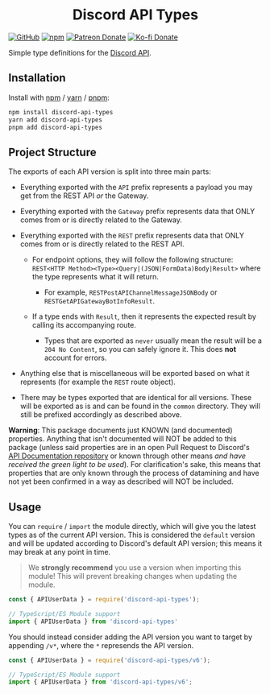 <div style="text-align:center;"><h1>Discord API Types</h1></div>

[![GitHub](https://img.shields.io/github/license/discordjs/discord-api-types)](https://github.com/discordjs/discord-api-types/blob/main/LICENSE.md)
[![npm](https://img.shields.io/npm/v/discord-api-types?color=crimson&logo=npm)](https://www.npmjs.com/package/discord-api-types)
[![Patreon Donate](https://img.shields.io/badge/patreon-donate-brightgreen.svg?label=Donate%20with%20Patreon&logo=patreon&colorB=F96854&link=https://www.patreon.com/vladfrangu)](https://www.patreon.com/vladfrangu)
[![Ko-fi Donate](https://img.shields.io/badge/kofi-donate-brightgreen.svg?label=Donate%20with%20Ko-fi&logo=ko-fi&colorB=F16061&link=https://ko-fi.com/wolfgalvlad&logoColor=FFFFFF)](https://ko-fi.com/wolfgalvlad)

Simple type definitions for the [Discord API](https://discord.com/developers/docs/intro).

## Installation

Install with [npm](https://www.npmjs.com/) / [yarn](https://yarnpkg.com) / [pnpm](https://pnpm.js.org/):

```sh
npm install discord-api-types
yarn add discord-api-types
pnpm add discord-api-types
```

## Project Structure

The exports of each API version is split into three main parts:

- Everything exported with the `API` prefix represents a payload you may get from the REST API *or* the Gateway.

- Everything exported with the `Gateway` prefix represents data that ONLY comes from or is directly related to the Gateway.

- Everything exported with the `REST` prefix represents data that ONLY comes from or is directly related to the REST API.

  - For endpoint options, they will follow the following structure: `REST<HTTP Method><Type><Query|(JSON|FormData)Body|Result>` where the type represents what it will return.

    - For example, `RESTPostAPIChannelMessageJSONBody` or `RESTGetAPIGatewayBotInfoResult`.

  - If a type ends with `Result`, then it represents the expected result by calling its accompanying route.

    - Types that are exported as `never` usually mean the result will be a `204 No Content`, so you can safely ignore it. This does **not** account for errors.

- Anything else that is miscellaneous will be exported based on what it represents (for example the `REST` route object).

- There may be types exported that are identical for all versions. These will be exported as is and can be found in the `common` directory. They will still be prefixed accordingly as described above.

**Warning**: This package documents just KNOWN (and documented) properties. Anything that isn't documented will NOT be added to this package (unless said properties are in an open Pull Request to Discord's [API Documentation repository](https://github.com/discord/discord-api-docs) or known through other means *and have received the green light to be used*). For clarification's sake, this means that properties that are only known through the process of datamining and have not yet been confirmed in a way as described will NOT be included.

## Usage

You can `require` / `import` the module directly, which will give you the latest types as of the current API version. This is considered the `default` version and will be updated according to Discord's default API version; this means it may break at any point in time.

> We **strongly recommend** you use a version when importing this module! This will prevent breaking changes when updating the module.

```js
const { APIUserData } = require('discord-api-types');
```

```ts
// TypeScript/ES Module support
import { APIUserData } from 'discord-api-types'
```

You should instead consider adding the API version you want to target by appending `/v*`, where the `*` represends the API version.

```js
const { APIUserData } = require('discord-api-types/v6');
```

```ts
// TypeScript/ES Module support
import { APIUserData } from 'discord-api-types/v6';
```
